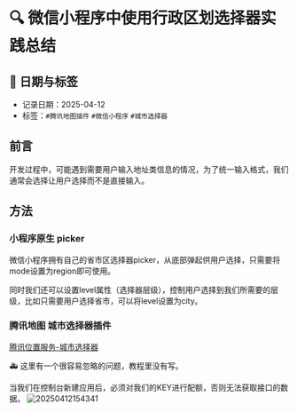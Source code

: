 # 🔍 微信小程序中使用行政区划选择器实践总结

## 📅 日期与标签

- 记录日期：2025-04-12
- 标签：`#腾讯地图插件` `#微信小程序` `#城市选择器`

## 前言

开发过程中，可能遇到需要用户输入地址类信息的情况，为了统一输入格式，我们通常会选择让用户选择而不是直接输入。

## 方法

### 小程序原生 picker

微信小程序拥有自己的省市区选择器picker，从底部弹起供用户选择，只需要将mode设置为region即可使用。

同时我们还可以设置level属性（选择器层级），控制用户选择到我们所需要的层级，比如只需要用户选择省市，可以将level设置为city。

### 腾讯地图 城市选择器插件

[腾讯位置服务-城市选择器](https://lbs.qq.com/miniProgram/plugin/pluginGuide/citySelector)

🚑 这里有一个很容易忽略的问题，教程里没有写。

当我们在控制台新建应用后，必须对我们的KEY进行配额，否则无法获取接口的数据。
![20250412154341](http://image.kmoon.fun/2025/20250412154341.png)